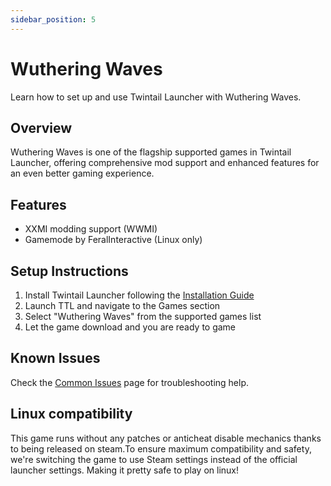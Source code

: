 ```yaml
---
sidebar_position: 5
---
```


# Wuthering Waves

Learn how to set up and use Twintail Launcher with Wuthering Waves.

## Overview

Wuthering Waves is one of the flagship supported games in Twintail Launcher, offering comprehensive mod support and enhanced features for an even better gaming experience.

## Features

- XXMI modding support (WWMI)
- Gamemode by FeralInteractive (Linux only)

## Setup Instructions

1. Install Twintail Launcher following the [Installation Guide](../installation/overview)
2. Launch TTL and navigate to the Games section
3. Select "Wuthering Waves" from the supported games list
4. Let the game download and you are ready to game

## Known Issues

Check the [Common Issues](../troubleshooting/common-issues) page for troubleshooting help.

## Linux compatibility

This game runs without any patches or anticheat disable mechanics thanks to being released on steam.To ensure maximum compatibility and safety, we're switching the game to use Steam settings instead of the official launcher settings.
Making it pretty safe to play on linux!